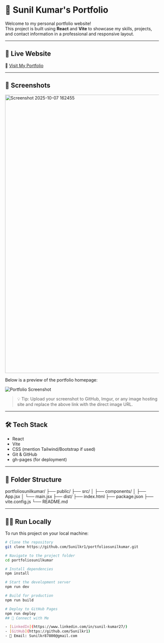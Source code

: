 # 🌟 Sunil Kumar's Portfolio

Welcome to my personal portfolio website!  
This project is built using **React** and **Vite** to showcase my skills, projects, and contact information in a professional and responsive layout.

---

## 🚀 Live Website

🔗 [Visit My Portfolio](https://Sunilkr1.github.io/portfoliosunilkumar/)

---

## 📸 Screenshots
<img width="1892" height="913" alt="Screenshot 2025-10-07 162455" src="https://github.com/user-attachments/assets/853530fd-14da-47ab-b089-211de137fd97" />

Below is a preview of the portfolio homepage:

![Portfolio Screenshot](ADD_YOUR_SCREENSHOT_LINK_HERE)

> 💡 Tip: Upload your screenshot to GitHub, Imgur, or any image hosting site and replace the above link with the direct image URL.

---

## 🛠️ Tech Stack

- React
- Vite
- CSS (mention Tailwind/Bootstrap if used)
- Git & GitHub
- gh-pages (for deployment)

---

## 📁 Folder Structure

portfoliosunilkumar/
├── public/
├── src/
│ ├── components/
│ ├── App.jsx
│ └── main.jsx
├── dist/
├── index.html
├── package.json
├── vite.config.js
└── README.md

---

## 🧑‍💻 Run Locally

To run this project on your local machine:

```bash
# Clone the repository
git clone https://github.com/Sunilkr1/portfoliosunilkumar.git

# Navigate to the project folder
cd portfoliosunilkumar

# Install dependencies
npm install

# Start the development server
npm run dev

# Build for production
npm run build

# Deploy to GitHub Pages
npm run deploy
## 🔗 Connect with Me

- [LinkedIn](https://www.linkedin.com/in/sunil-kumar27/)  
- [GitHub](https://github.com/Sunilkr1)  
- 📧 Email: Sunilkr87800@gmail.com
